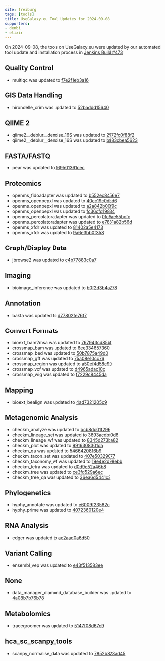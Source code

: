 ```yaml
---
site: freiburg
tags: [tools]
title: UseGalaxy.eu Tool Updates for 2024-09-08
supporters:
- denbi
- elixir
---
```


On 2024-09-08, the tools on UseGalaxy.eu were updated by our automated tool update and installation process in [Jenkins Build #473](https://build.galaxyproject.eu/job/usegalaxy-eu/job/install-tools/#473/)


## Quality Control

- multiqc was updated to [f7e2f1eb3a16](https://toolshed.g2.bx.psu.edu/view/iuc/multiqc/f7e2f1eb3a16)

## GIS Data Handling

- hirondelle_crim was updated to [52baddd15640](https://toolshed.g2.bx.psu.edu/view/ecology/hirondelle_crim/52baddd15640)

## QIIME 2

- qiime2__deblur__denoise_16S was updated to [2572fc0f88f2](https://toolshed.g2.bx.psu.edu/view/q2d2/qiime2__deblur__denoise_16S/2572fc0f88f2)
- qiime2__deblur__denoise_16S was updated to [b883cbea5623](https://toolshed.g2.bx.psu.edu/view/q2d2/qiime2__deblur__denoise_16S/b883cbea5623)

## FASTA/FASTQ

- pear was updated to [f69501361cec](https://toolshed.g2.bx.psu.edu/view/iuc/pear/f69501361cec)

## Proteomics

- openms_fidoadapter was updated to [b552ec8456e7](https://toolshed.g2.bx.psu.edu/view/galaxyp/openms_fidoadapter/b552ec8456e7)
- openms_openpepxl was updated to [40cc19c0dbd6](https://toolshed.g2.bx.psu.edu/view/galaxyp/openms_openpepxl/40cc19c0dbd6)
- openms_openpepxl was updated to [a2a842b00f9c](https://toolshed.g2.bx.psu.edu/view/galaxyp/openms_openpepxl/a2a842b00f9c)
- openms_openpepxl was updated to [fc36cfd19834](https://toolshed.g2.bx.psu.edu/view/galaxyp/openms_openpepxl/fc36cfd19834)
- openms_percolatoradapter was updated to [0fc9ae55bcfc](https://toolshed.g2.bx.psu.edu/view/galaxyp/openms_percolatoradapter/0fc9ae55bcfc)
- openms_percolatoradapter was updated to [e7881a82b56d](https://toolshed.g2.bx.psu.edu/view/galaxyp/openms_percolatoradapter/e7881a82b56d)
- openms_xfdr was updated to [81402a5e4173](https://toolshed.g2.bx.psu.edu/view/galaxyp/openms_xfdr/81402a5e4173)
- openms_xfdr was updated to [9a6e3bb0f358](https://toolshed.g2.bx.psu.edu/view/galaxyp/openms_xfdr/9a6e3bb0f358)

## Graph/Display Data

- jbrowse2 was updated to [c4b77883c0a7](https://toolshed.g2.bx.psu.edu/view/fubar/jbrowse2/c4b77883c0a7)

## Imaging

- bioimage_inference was updated to [b0f2d3b4a278](https://toolshed.g2.bx.psu.edu/view/bgruening/bioimage_inference/b0f2d3b4a278)

## Annotation

- bakta was updated to [d77802fe76f7](https://toolshed.g2.bx.psu.edu/view/iuc/bakta/d77802fe76f7)

## Convert Formats

- bioext_bam2msa was updated to [767943cd85bf](https://toolshed.g2.bx.psu.edu/view/iuc/bioext_bam2msa/767943cd85bf)
- crossmap_bam was updated to [6ee334657360](https://toolshed.g2.bx.psu.edu/view/iuc/crossmap_bam/6ee334657360)
- crossmap_bed was updated to [50b7875a49d0](https://toolshed.g2.bx.psu.edu/view/iuc/crossmap_bed/50b7875a49d0)
- crossmap_gff was updated to [75a08e10cc76](https://toolshed.g2.bx.psu.edu/view/iuc/crossmap_gff/75a08e10cc76)
- crossmap_region was updated to [a50ef4d58c90](https://toolshed.g2.bx.psu.edu/view/iuc/crossmap_region/a50ef4d58c90)
- crossmap_vcf was updated to [d4965adac10c](https://toolshed.g2.bx.psu.edu/view/iuc/crossmap_vcf/d4965adac10c)
- crossmap_wig was updated to [f7229c8445da](https://toolshed.g2.bx.psu.edu/view/iuc/crossmap_wig/f7229c8445da)

## Mapping

- bioext_bealign was updated to [4ad7321205c9](https://toolshed.g2.bx.psu.edu/view/iuc/bioext_bealign/4ad7321205c9)

## Metagenomic Analysis

- checkm_analyze was updated to [bcb8dc01f296](https://toolshed.g2.bx.psu.edu/view/iuc/checkm_analyze/bcb8dc01f296)
- checkm_lineage_set was updated to [3693acdbf0d6](https://toolshed.g2.bx.psu.edu/view/iuc/checkm_lineage_set/3693acdbf0d6)
- checkm_lineage_wf was updated to [8345d273ba82](https://toolshed.g2.bx.psu.edu/view/iuc/checkm_lineage_wf/8345d273ba82)
- checkm_plot was updated to [9916308301da](https://toolshed.g2.bx.psu.edu/view/iuc/checkm_plot/9916308301da)
- checkm_qa was updated to [5466420816b9](https://toolshed.g2.bx.psu.edu/view/iuc/checkm_qa/5466420816b9)
- checkm_taxon_set was updated to [407e50329077](https://toolshed.g2.bx.psu.edu/view/iuc/checkm_taxon_set/407e50329077)
- checkm_taxonomy_wf was updated to [19e4e2d98ebb](https://toolshed.g2.bx.psu.edu/view/iuc/checkm_taxonomy_wf/19e4e2d98ebb)
- checkm_tetra was updated to [d0d9e52a46b8](https://toolshed.g2.bx.psu.edu/view/iuc/checkm_tetra/d0d9e52a46b8)
- checkm_tree was updated to [ce3fd529a6ec](https://toolshed.g2.bx.psu.edu/view/iuc/checkm_tree/ce3fd529a6ec)
- checkm_tree_qa was updated to [36ea6d5441c3](https://toolshed.g2.bx.psu.edu/view/iuc/checkm_tree_qa/36ea6d5441c3)

## Phylogenetics

- hyphy_annotate was updated to [e6009f23582c](https://toolshed.g2.bx.psu.edu/view/iuc/hyphy_annotate/e6009f23582c)
- hyphy_prime was updated to [4072360120e4](https://toolshed.g2.bx.psu.edu/view/iuc/hyphy_prime/4072360120e4)

## RNA Analysis

- edger was updated to [ae2aad0a6d50](https://toolshed.g2.bx.psu.edu/view/iuc/edger/ae2aad0a6d50)

## Variant Calling

- ensembl_vep was updated to [e43f513583ee](https://toolshed.g2.bx.psu.edu/view/iuc/ensembl_vep/e43f513583ee)

## None

- data_manager_diamond_database_builder was updated to [4a08b7b76b78](https://toolshed.g2.bx.psu.edu/view/iuc/data_manager_diamond_database_builder/4a08b7b76b78)

## Metabolomics

- tracegroomer was updated to [5147f08d67c9](https://toolshed.g2.bx.psu.edu/view/iuc/tracegroomer/5147f08d67c9)

## hca_sc_scanpy_tools

- scanpy_normalise_data was updated to [7852b823ad45](https://toolshed.g2.bx.psu.edu/view/ebi-gxa/scanpy_normalise_data/7852b823ad45)

